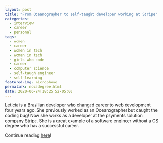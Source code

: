 ```yaml
---
layout: post
title: "From Oceanographer to self-taught developer working at Stripe"
categories:
  - interview
  - career
  - personal
tags:
  - women
  - career
  - women in tech
  - woman in tech
  - girls who code
  - career
  - computer science
  - self-taugh engineer
  - self-learning
featured-img: microphone
permalink: nocsdegree.html
date: 2020-06-24T18:25:52-05:00
---
```


Leticia is a Brazilian developer who changed career to web development four years ago. She previously worked as an Oceanographer but caught the coding bug! Now she works as a developer at the payments solution company Stripe. She is a great example of a software engineer without a CS degree who has a successful career.

<!--more-->
Continue reading [here](https://www.nocsdegree.com/oceanographer-self-taught-developer-stripe/)!